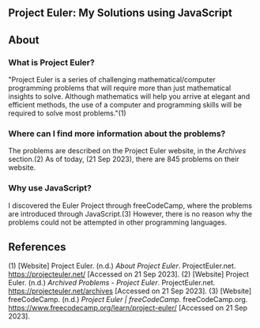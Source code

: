 ## Project Euler: My Solutions using JavaScript

## About

### What is Project Euler?

"Project Euler is a series of challenging mathematical/computer programming problems that will require more than just mathematical insights to solve. Although mathematics will help you arrive at elegant and efficient methods, the use of a computer and programming skills will be required to solve most problems."(1)

### Where can I find more information about the problems?

The problems are described on the Project Euler website, in the *Archives* section.(2) As of today, (21 Sep 2023), there are 845 problems on their website.

### Why use JavaScript?

I discovered the Euler Project through freeCodeCamp, where the problems are introduced through JavaScript.(3) However, there is no reason why the problems could not be attempted in other programming languages.

## References

(1) [Website] Project Euler. (n.d.) *About Project Euler*. ProjectEuler.net. https://projecteuler.net/ [Accessed on 21 Sep 2023].
(2) [Website] Project Euler. (n.d.) *Archived Problems - Project Euler*. ProjectEuler.net. https://projecteuler.net/archives [Accessed on 21 Sep 2023].
(3) [Website] freeCodeCamp. (n.d.) *Project Euler | freeCodeCamp*. freeCodeCamp.org. https://www.freecodecamp.org/learn/project-euler/ [Accessed on 21 Sep 2023].